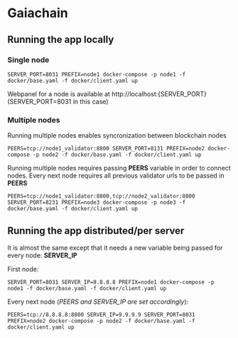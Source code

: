 # Gaiachain

## Running the app locally
### Single node
`SERVER_PORT=8031 PREFIX=node1 docker-compose -p node1 -f docker/base.yaml -f docker/client.yaml up`

Webpanel for a node is available at http://localhost:{SERVER_PORT} (SERVER_PORT=8031 in this case)

### Multiple nodes
Running multiple nodes enables syncronization between blockchain nodes

`PEERS=tcp://node1_validator:8800 SERVER_PORT=8131 PREFIX=node2 docker-compose -p node2 -f docker/base.yaml -f docker/client.yaml up`

Running multiple nodes requires passing **PEERS** variable in order to connect nodes. Every next node requires all previous validator urls to be passed in **PEERS**

`PEERS=tcp://node1_validator:8800,tcp://node2_validator:8800 SERVER_PORT=8231 PREFIX=node3 docker-compose -p node3 -f docker/base.yaml -f docker/client.yaml up`

## Running the app distributed/per server
It is almost the same except that it needs a new variable being passed for every node: **SERVER_IP**

First node:

`SERVER_PORT=8031 SERVER_IP=8.8.8.8 PREFIX=node1 docker-compose -p node1 -f docker/base.yaml -f docker/client.yaml up`

Every next node (*PEERS and SERVER_IP are set accordingly*):

`PEERS=tcp://8.8.8.8:8800 SERVER_IP=9.9.9.9 SERVER_PORT=8031 PREFIX=node2 docker-compose -p node2 -f docker/base.yaml -f docker/client.yaml up`
